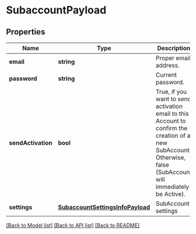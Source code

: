 # SubaccountPayload

## Properties
Name | Type | Description | Notes
------------ | ------------- | ------------- | -------------
**email** | **string** | Proper email address. | [optional] 
**password** | **string** | Current password. | [optional] 
**sendActivation** | **bool** | True, if you want to send activation email to this Account to confirm the creation of a new SubAccount. Otherwise, false (SubAccount will immediately be Active). | [optional] 
**settings** | [**SubaccountSettingsInfoPayload**](SubaccountSettingsInfoPayload.md) | SubAccount settings | [optional] 

[[Back to Model list]](../README.md#documentation-for-models) [[Back to API list]](../README.md#documentation-for-api-endpoints) [[Back to README]](../README.md)


